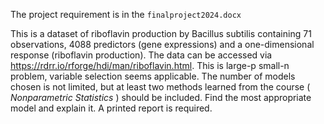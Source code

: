 The project requirement is in the `finalproject2024.docx`

This is a dataset of riboflavin production by Bacillus subtilis containing 71 observations, 4088 predictors (gene expressions) and a one-dimensional response (riboflavin production). The data can be accessed via https://rdrr.io/rforge/hdi/man/riboflavin.html. This is large-p small-n problem, variable selection seems applicable. The number of models chosen is not limited, but at least two methods learned from the course ( $\textit{Nonparametric\ Statistics}$ ) should be included. Find the most appropriate model and explain it. A printed report is required.

